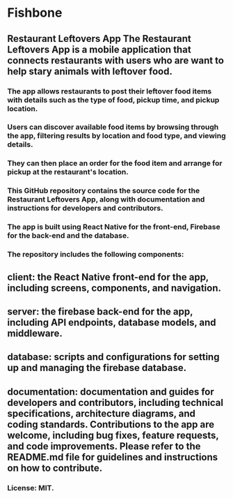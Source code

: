 # Fishbone
## Restaurant Leftovers App The Restaurant Leftovers App is a mobile application that connects restaurants with users who are want to help stary animals with leftover food.
### The app allows restaurants to post their leftover food items with details such as the type of food, pickup time, and pickup location.
### Users can discover available food items by browsing through the app, filtering results by location and food type, and viewing details.
### They can then place an order for the food item and arrange for pickup at the restaurant's location.
### This GitHub repository contains the source code for the Restaurant Leftovers App, along with documentation and instructions for developers and contributors.
### The app is built using React Native for the front-end, Firebase for the back-end and the database.
### The repository includes the following components:
## client: the React Native front-end for the app, including screens, components, and navigation.
## server: the firebase back-end for the app, including API endpoints, database models, and middleware.
## database: scripts and configurations for setting up and managing the firebase database.
## documentation: documentation and guides for developers and contributors, including technical specifications, architecture diagrams, and coding standards. Contributions to the app are welcome, including bug fixes, feature requests, and code improvements. Please refer to the README.md file for guidelines and instructions on how to contribute. 
### License: MIT.
